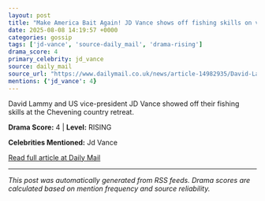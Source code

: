```yaml
---
layout: post
title: "Make America Bait Again! JD Vance shows off fishing skills on visit to David Lammy's country retreat (and boasts he caught more) - as he swipes that UK vow to recognise Palestinian state doesn't mean much"""
date: 2025-08-08 14:19:57 +0000
categories: gossip
tags: ['jd-vance', 'source-daily_mail', 'drama-rising']
drama_score: 4
primary_celebrity: jd_vance
source: daily_mail
source_url: "https://www.dailymail.co.uk/news/article-14982935/David-Lammy-meet-JD-Vance-TODAY-amid-tensions-UK-vow-recognise-Palestinian-state-Israel-plans-control-Gaza-City.html?ns_mchannel=rss&ito=1490&ns_campaign=1490"""
mentions: {'jd_vance': 4}
---
```


David Lammy and US vice-president JD Vance showed off their fishing skills at the Chevening country retreat.

**Drama Score:** 4 | **Level:** RISING

**Celebrities Mentioned:** Jd Vance

[Read full article at Daily Mail](https://www.dailymail.co.uk/news/article-14982935/David-Lammy-meet-JD-Vance-TODAY-amid-tensions-UK-vow-recognise-Palestinian-state-Israel-plans-control-Gaza-City.html?ns_mchannel=rss&ito=1490&ns_campaign=1490)

---
*This post was automatically generated from RSS feeds. Drama scores are calculated based on mention frequency and source reliability.*
